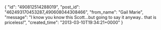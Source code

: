  {
   "id": "490812514288019",
   "post_id": "462493170453287_490608044308466",
   "from_name": "Gail Marie",
   "message": "I know you know this Scott...but going to say it anyway.. that is priceless!",
   "created_time": "2013-03-10T19:34:21+0000"
 }
